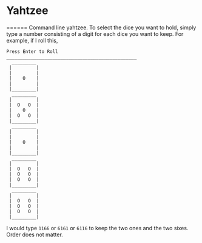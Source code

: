 # Yahtzee
======
Command line yahtzee.  To select the dice you want to hold, simply type a number consisting of a digit for each dice you want to keep.  For example, if I roll this,
```
Press Enter to Roll
________________________________________________
  _________ 
 |         |
 |         |
 |    O    |
 |         |
 |_________|
  _________ 
 |         |
 |  O   O  |
 |    O    |
 |  O   O  |
 |_________|
  _________ 
 |         |
 |         |
 |    O    |
 |         |
 |_________|
  _________ 
 |         |
 |  O   O  |
 |  O   O  |
 |  O   O  |
 |_________|
  _________ 
 |         |
 |  O   O  |
 |  O   O  |
 |  O   O  |
 |_________|
 ```
I would type `1166` or `6161` or `6116` to keep the two ones and the two sixes.  Order does not matter.